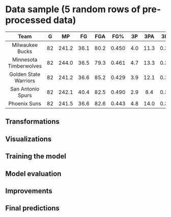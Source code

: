 # Data sample (5 random rows of pre-processed data)


| **Team**               | **G** | **MP** | **FG** | **FGA** | **FG%** | **3P** | **3PA** | **3P%** | **2P** | **2PA** | **2P%** | **FT** | **FTA** | **FT%** | **ORB** | **DRB** | **TRB** | **AST** | **STL** | **BLK** | **TOV** | **PF** | **PTS** | **Season** | **Playoffs** | **W** | **L** |
|:----------------------:|:-----:|:------:|:------:|:-------:|:-------:|:------:|:-------:|:-------:|:------:|:-------:|:-------:|:------:|:-------:|:-------:|:-------:|:-------:|:-------:|:-------:|:-------:|:-------:|:-------:|:------:|:-------:|:----------:|:------------:|:-----:|:-----:|
| Milwaukee Bucks        | 82    | 241.2  | 36.1   | 80.2    | 0.450   | 4.0    | 11.3    | 0.351   | 32.2   | 69.0    | 0.467   | 21.0   | 27.2    | 0.772   | 12.0    | 29.3    | 41.3    | 21.0    | 6.5     | 3.5     | 13.8    | 21.9   | 97.2    | 2005       | 0            | 30.0  | 52.0  |
| Minnesota Timberwolves | 82    | 244.0  | 36.5   | 79.3    | 0.461   | 4.7    | 13.3    | 0.353   | 31.9   | 66.0    | 0.483   | 18.3   | 23.1    | 0.792   | 10.0    | 30.2    | 40.2    | 22.5    | 6.5     | 4.0     | 15.6    | 21.4   | 96.1    | 2007       | 0            | 32.0  | 50.0  |
| Golden State Warriors  | 82    | 241.2  | 36.6   | 85.2    | 0.429   | 3.9    | 12.1    | 0.322   | 32.7   | 73.1    | 0.447   | 20.6   | 28.6    | 0.722   | 16.3    | 30.4    | 46.7    | 20.8    | 7.9     | 6.4     | 16.8    | 23.0   | 97.7    | 2002       | 0            | 21.0  | 61.0  |
| San Antonio Spurs      | 82    | 242.1  | 40.4   | 82.5    | 0.490   | 2.9    | 8.4     | 0.341   | 37.5   | 74.0    | 0.507   | 21.9   | 28.6    | 0.765   | 11.2    | 31.0    | 42.2    | 24.5    | 7.1     | 6.3     | 15.0    | 22.5   | 105.5   | 1993       | 1            | 49.0  | 33.0  |
| Phoenix Suns           | 82    | 241.5  | 36.6   | 82.6    | 0.443   | 4.8    | 14.0    | 0.343   | 31.8   | 68.6    | 0.464   | 17.4   | 23.5    | 0.742   | 12.8    | 29.8    | 42.5    | 21.0    | 8.1     | 4.9     | 14.7    | 22.0   | 95.5    | 2003       | 1            | 44.0  | 38.0  |


## Transformations 

## Visualizations

## Training the model

## Model evaluation

## Improvements 

## Final predictions